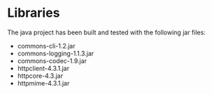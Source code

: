 Libraries
=========

The java project has been built and tested with the following jar files:

* commons-cli-1.2.jar
* commons-logging-1.1.3.jar
* commons-codec-1.9.jar
* httpclient-4.3.1.jar
* httpcore-4.3.jar
* httpmime-4.3.1.jar

